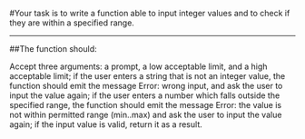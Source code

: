 #Your task is to write a function able to input integer values and to check if they are within a specified range.
***
##The function should:

Accept three arguments: a prompt, a low acceptable limit, and a high acceptable limit;
if the user enters a string that is not an integer value, the function should emit the message Error: wrong input, and ask the user to input the value again;
if the user enters a number which falls outside the specified range, the function should emit the message Error: the value is not within permitted range (min..max) and ask the user to input the value again;
if the input value is valid, return it as a result.
